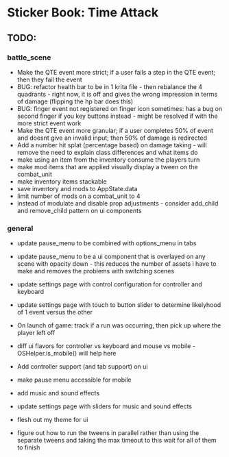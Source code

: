 # Sticker Book: Time Attack

## TODO:

### battle_scene

- Make the QTE event more strict; if a user fails a step in the QTE event; then they fail the event
- BUG: refactor health bar to be in 1 krita file - then rebalance the 4 quadrants - right now, it is off and gives the wrong impression in terms of damage (flipping the hp bar does this)
- BUG: finger event not registered on finger icon sometimes: has a bug on second finger if you key buttons instead - might be resolved if with the more strict event work
- Make the QTE event more granular; if a user completes 50% of event and doesnt give an invalid input; then 50% of damage is redirected
- Add a number hit splat (percentage based) on damage taking - will remove the need to explain class differences and what items do
- make using an item from the inventory consume the players turn
- make mod items that are applied visually display a tween on the combat_unit
- make inventory items stackable
- save inventory and mods to AppState.data
- limit number of mods on a combat_unit to 4
- instead of modulate and disable prop adjustments - consider add_child and remove_child pattern on ui components

### general

- update pause_menu to be combined with options_menu in tabs
- update pause_menu to be a ui component that is overlayed on any scene with opacity down - this reduces the number of assets i have to make and removes the problems with switching scenes
- update settings page with control configuration for controller and keyboard
- update settings page with touch to button slider to determine likelyhood of 1 event versus the other

- On launch of game: track if a run was occurring, then pick up where the player left off

- diff ui flavors for controller vs keyboard and mouse vs mobile - OSHelper.is_mobile() will help here
- Add controller support (and tab support) on ui
- make pause menu accessible for mobile
- add music and sound effects
- update settings page with sliders for music and sound effects

- flesh out my theme for ui
- figure out how to run the tweens in parallel rather than using the separate tweens and taking the max timeout to this wait for all of them to finish
